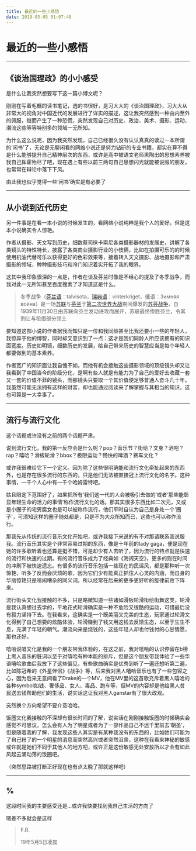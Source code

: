```yaml
---
title: 最近的一些小感悟
date: 2019-05-05 01:07:48
---
```




# 最近的一些小感悟

---

## 《谈治国理政》的小小感受

是什么让我突然想要写下这一篇小博文呢？

刚刚在写着毛概的读书笔记，选的书很好，是习大大的《谈治国理政》，习大大从非常大的视角对中国近代的发展进行了详实的描述，这让我突然感到一种由内至外的佩服，继而产生了一种恐慌，突然发现自己对历史、政治、美术、摄影、运动、潮流这些等等特别多的领域一无所知。

为什么这么说呢，因为我突然发现，自己已经很久没有认认真真的读过一本所谓的‘闲书’了，无论是无聊闲看的网络小说还是努力钻研的专业书籍，都实在算不得是什么能够提升自己精神层次的东西，或许是高中被语文老师熏陶出的思想素养被我自己挥霍殆尽了吧，现在遇上有些以前三两句自己思想闪光就能被说服的朋友，也常常在辩论中落下下风。

由此我也似乎觉得一些‘闲书’确实是有必要了



---

## 从小说到近代历史

另一件事是在看一本小说的时候发生的，看网络小说纯粹是我个人的爱好。但是这本小说确实令人惊艳。

作者从摄影、天文写到历史，细数蔡司徕卡索尼各类摄影器材的发展史，讲解了各类镜头的特性特长，披露了各类商业摄影行业的小伎俩，比如在拍摄可乐的的时候使用机油代替可乐以获得更好的色彩效果等，接着转入天文摄影、战地摄影和严肃摄影的领域，种种摄影技巧和冷门知识着实开拓了我的眼界。

这其中我印象很深的一点是，作者在谈及芬兰时像是不经心的提及了冬季战争，而我对此一无所知甚至百度搜索了才知道这是什么。

> 冬季战争（[芬兰语](https://baike.baidu.com/item/%E8%8A%AC%E5%85%B0%E8%AF%AD/675371)：talvisota，[瑞典语](https://baike.baidu.com/item/%E7%91%9E%E5%85%B8%E8%AF%AD/2210702)：vinterkriget，俄语：Зимняя война）是一场[苏联](https://baike.baidu.com/item/%E8%8B%8F%E8%81%94)与[芬兰](https://baike.baidu.com/item/%E8%8A%AC%E5%85%B0/397486)于[第二次世界大战](https://baike.baidu.com/item/%E7%AC%AC%E4%BA%8C%E6%AC%A1%E4%B8%96%E7%95%8C%E5%A4%A7%E6%88%98/174090)期间爆发的[苏芬战争](https://baike.baidu.com/item/%E8%8B%8F%E8%8A%AC%E6%88%98%E4%BA%89/802613)，自1939年11月30日由苏联向芬兰发动进攻而展开，苏联最终惨胜芬兰，令其割让与租借部分领土

要知道这部小说的作者据我而知只是一位和我同龄甚至比我还要小一些的年轻人，我惊异于他的博智，同时却又意识到了一点：这才是我们同龄人所应该拥有的知识面宽度。历史如明镜，细数历史的发展，给自己带来历史的智慧应当是每个年轻人都要做到的基本素养。

作者宽广的知识面让我自愧不如，而他有机会接触这些摄影领域的顶级镜头却又让我看到了中国当今的阶级分化，是啊有些人就是有能力为了自己的爱好去收藏一套又一套的价值不菲的镜头，而那镜头只要取一个其价值便足够普通人奋斗几十年。我虽然可能无法拥有这样的财富，却也能通过阅读来了解掌握与其相当的知识，这也可算是一大幸事了。



---



## 流行与流行文化

这个话题或许没有之前的两个话题严肃。

说到流行文化，我的第一反应会是什么呢？pop？音乐节？街绘？文身？酒吧？rap？嘻哈？滑板轮滑？bbox？极限运动？畅快的啤酒？赛车文化？

或许我很难给它下一个定义。因为除了这些很明确能和流行文化牵扯起来的东西外，也是存在很多流行的东西的，只是他们无法被直接冠上流行文化的名字。这种事情，一千个人心中有一千个哈姆雷特吧。

姑且限定下范围好了，如果把所有‘我们这一代的人会被吸引去做的’或者‘那些能彰显年轻生命的活力的事情’称作流行文化的话。那其实很多东西比如二次元，又或是小圈子的宅男腐女也是可以被称作流行，他们平时自认为自己是身处一个'圈子'，可须知这样的圈子随处都是，只是不为大众所知而已，这些也可以称作流行。

那我先从传统的流行音乐文化开始吧，或许我接下来说的有不对那请联系我说服我。流行音乐其实是个非常容易过期的东西，像是十年前的lady gaga，便是现在她的许多歌听着也还算是挺不错，可是却少有人去听了，因为流行的特点就是快速的流行和快速的过期。有的流行音乐成为了经典如《海阔天空》，更多的则在时间的冲刷下被快速遗忘。有很多的流行音乐包括一些现在的民谣风，都是那种听一次惊艳，听多了反而会厌烦的歌，因为它们少有能真正抓住人心灵的内涵，而自身的华丽惊艳只是喧闹嘈杂的同义词。所以经常在后来的更多更好听的旋律前败下阵来。

流行街头文化我接触的不多，只是略微知道一些诸如滑板轮滑街绘街舞这类，轮滑是我认真想过去学的，平地花式轮滑确实是一种不危险又很酷的运动，可惜最后没有毅力坚持下去。在我看来，这确实是一个既美丽又完美的生态，玩家通过轮滑文化得到了自己想要的炫酷体验，轮滑赚到了钱又用这钱去反馈生态，以至于生生不息，充满了年轻的朝气。潮流向来是烧钱的，这些年轻人却也付钱付的心甘情愿，那也还好。

嘻哈说唱文化是我的一个朋友带我体验的，在这之前，我对嘻哈的认识停留在b榜上黑人音乐的脏词以至于对嘻哈有种本能的排斥，但是这个朋友带我体验了一些华语嘻哈歌曲后我放下了这些偏见，有些歌曲确实是优秀到听了一遍还想听第二遍，比如陈冠希的《外星伴侣》《战争》等，后来我对黑人嘻哈音乐也有了一些包容之心，因为后来无意间看了Drake的一个MV，他在MV里的这首歌充斥着黑人嘻哈的各种symbol如钱、奢侈品、女人、毒品、跑车等，但MV的内容却是他给黑人贫民送去钱帮助他们的生活，说实话这让我对黑人ganstar有了很大改观。

突然换个方向希望不要介意哈哈。

饭圈文化我接触的不深却有很长时间的了解，说实话在刚刚接触饭圈的时候确实会感觉不可思议，怎么会有人为了明星或者为了一部作品自己不远千里前去‘朝圣’，但是随着我的了解，我发现这些人其实是有某种我没有的东西的，比如她们可能为了自己粉了的一个明星的消息而突然高兴或者突然沮丧，这种在我看来神秘的敏感或许就是她们不同于其他人的地方吧，或许正是这份敏感无处安放所以才会有如此风起云涌动荡的饭圈吧。

（突然思路被打断正好现在也有点太晚了那就这样吧）



---



## %

这段时间我的主要感受还是...或许我快要找到我自己生活的方向了

嗯差不多就会是这样

> F.R.
>
> 19年5月5日凌晨














